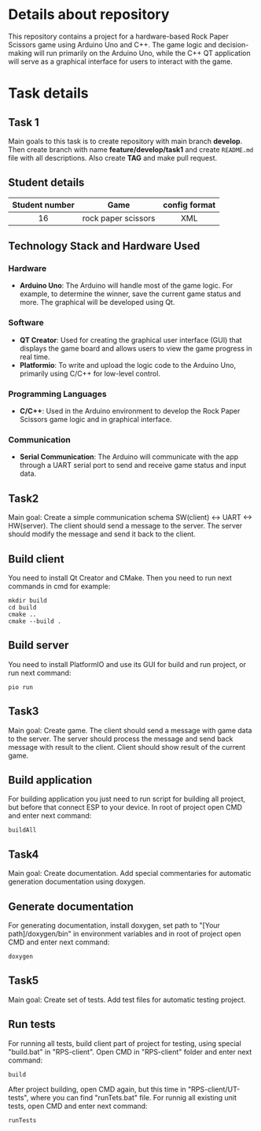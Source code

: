 # Details about repository
This repository contains a project for a hardware-based Rock Paper Scissors game using Arduino Uno and C++. The game logic and decision-making will run primarily on the Arduino Uno, while the C++ QT application will serve as a graphical interface for users to interact with the game.
 

# Task details
## Task 1
Main goals to this task is to create repository with main branch **develop**. Then create branch with name **feature/develop/task1** and create `README.md` file with all descriptions. Also create **TAG** and make pull request.

## Student details
| Student number | Game | config format |
| :-----------: | :-------------: | :-----------: |
| 16 | rock paper scissors | XML |

## Technology Stack and Hardware Used

### Hardware
- **Arduino Uno**: The Arduino will handle most of the game logic. For example, to determine the winner, save the current game status and more. The graphical will be developed using Qt.

### Software
- **QT Creator**: Used for creating the graphical user interface (GUI) that displays the game board and allows users to view the game progress in real time.
- **Platformio**: To write and upload the logic code to the Arduino Uno, primarily using C/C++ for low-level control.

### Programming Languages
- **C/C++**: Used in the Arduino environment to develop the Rock Paper Scissors game logic and in graphical interface.
### Communication
- **Serial Communication**: The Arduino will communicate with the app through a UART serial port to send and receive game status and input data.

## Task2
Main goal: Create a simple communication schema SW(client) <-> UART <-> HW(server). The client should send a message to the server. The server should modify the message and send it back to the client.

## Build client
You need to install Qt Creator and CMake. Then you need to run next commands in cmd for example:
```
mkdir build
cd build
cmake ..
cmake --build .
```
## Build server
You need to install PlatformIO and use its GUI for build and run project, or run next command:
```
pio run
```

## Task3
Main goal: Create game. The client should send a message with game data to the server. The server should process the message and send back message with result to the client. Client should show result of the current game.

## Build application
For building application you just need to run script for building all project, but before that connect ESP to your device. In root of project open CMD and enter next command:
```
buildAll
```

## Task4
Main goal: Create documentation. Add special commentaries for automatic generation documentation using doxygen.

## Generate documentation
For generating documentation, install doxygen, set path to "[Your path]/doxygen/bin" in environment variables and in root of project open CMD and enter next command:
```
doxygen
```

## Task5
Main goal: Create set of tests. Add test files for automatic testing project.

## Run tests
For running all tests, build client part of project for testing, using special "build.bat" in "RPS-client". Open CMD in "RPS-client" folder and enter next command:
```
build
```
After project building, open CMD again, but this time in "RPS-client/UT-tests", where you can find "runTets.bat" file. For runnig all existing unit tests, open CMD and enter next command:
```
runTests
```
